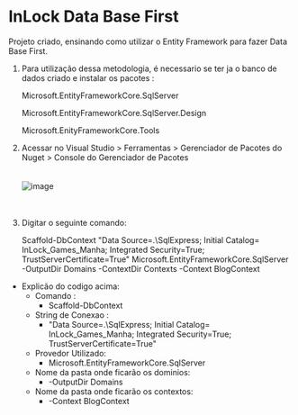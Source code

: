 # InLock Data Base First

Projeto criado, ensinando como utilizar o Entity Framework para fazer Data Base First.

1. Para utilização dessa metodologia, é necessario se ter ja o banco de dados criado e instalar os pacotes :

    Microsoft.EntityFrameworkCore.SqlServer
    
    Microsoft.EntityFrameworkCore.SqlServer.Design
    
    Microsoft.EnityFrameworkCore.Tools

2. Acessar no Visual Studio > Ferramentas > Gerenciador de Pacotes do Nuget > Console do Gerenciador de Pacotes</br></br></br>
    ![image](https://github.com/AllanR1991/senai-inLockDataBaseFirst-webApi/assets/22855740/b42f9736-d416-44d1-805c-df52ac2d9704)
</br></br></br>
3. Digitar o seguinte comando:

     Scaffold-DbContext "Data Source=.\SqlExpress; Initial Catalog= InLock_Games_Manha; Integrated Security=True; TrustServerCertificate=True" Microsoft.EntityFrameworkCore.SqlServer -OutputDir Domains -ContextDir Contexts -Context BlogContext

  -  Explicão do codigo acima:
      - Comando :
        - Scaffold-DbContext
      - String de Conexao :
        - "Data Source=.\SqlExpress; Initial Catalog= InLock_Games_Manha; Integrated Security=True; TrustServerCertificate=True"
      - Provedor Utilizado:
        - Microsoft.EntityFrameworkCore.SqlServer
      - Nome da pasta onde ficarão os dominios:
        - -OutputDir Domains
      - Nome da pasta onde ficarão os contextos:
        - -Context BlogContext
      
